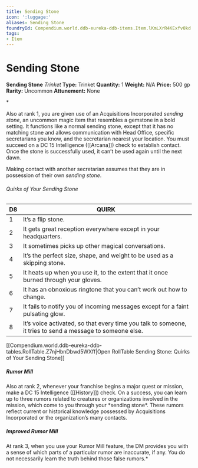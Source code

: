 ```yaml
---
title: Sending Stone
icon: ':luggage:'
aliases: Sending Stone
foundryId: Compendium.world.ddb-eureka-ddb-items.Item.lKmLXrR4KExfv0kd
tags:
- Item
---
```


# Sending Stone

**Sending Stone**
_Trinket_
**Type:** Trinket
**Quantity:** 1
**Weight:** N/A
**Price:** 500 gp
**Rarity:** Uncommon
**Attunement:** None

*<p>Also at rank 1, you are given use of an Acquisitions Incorporated *sending stone*, an uncommon magic item that resembles a gemstone in a bold setting. It functions like a normal sending stone, except that it has no matching stone and allows communication with Head Office, specific secretarians you know, and the secretarian nearest your location. You must succeed on a DC 15 Intelligence ([[Arcana]]) check to establish contact. Once the stone is successfully used, it can’t be used again until the next dawn.

Making contact with another secretarian assumes that they are in possession of their own *sending stone*.</p>
<h6>Quirks of Your Sending Stone</h6>
<table>
<thead>
<tr>
<th>D8</th>
<th>QUIRK</th>
</tr>
</thead>
<tbody>
<tr>
<td>1</td>
<td>It’s a flip stone.</td>
</tr>
<tr>
<td>2</td>
<td>It gets great reception everywhere except in your headquarters.</td>
</tr>
<tr>
<td>3</td>
<td>It sometimes picks up other magical conversations.</td>
</tr>
<tr>
<td>4</td>
<td>It’s the perfect size, shape, and weight to be used as a skipping stone.</td>
</tr>
<tr>
<td>5</td>
<td>It heats up when you use it, to the extent that it once burned through your gloves.</td>
</tr>
<tr>
<td>6</td>
<td>It has an obnoxious ringtone that you can’t work out how to change.</td>
</tr>
<tr>
<td>7</td>
<td>It fails to notify you of incoming messages except for a faint pulsating glow.</td>
</tr>
<tr>
<td>8</td>
<td>It’s voice activated, so that every time you talk to someone, it tries to send a message to someone else.</td>
</tr>
</tbody>
</table><div id="table-link">[[Compendium.world.ddb-eureka-ddb-tables.RollTable.Z7njHbnDbwd5WXff|Open RollTable Sending Stone: Quirks of Your Sending Stone]]
<h5>Rumor Mill</h5>
Also at rank 2, whenever your franchise begins a major quest or mission, make a DC 15 Intelligence ([[History]]) check. On a success, you can learn up to three rumors related to creatures or organizations involved in the mission, which come to you through your *sending stone*. These rumors reflect current or historical knowledge possessed by Acquisitions Incorporated or the organization’s many contacts.
<h5>Improved Rumor Mill</h5>
At rank 3, when you use your Rumor Mill feature, the DM provides you with a sense of which parts of a particular rumor are inaccurate, if any. You do not necessarily learn the truth behind those false rumors.*
